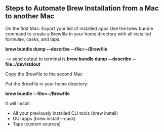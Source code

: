 Steps to Automate Brew Installation from a Mac to another Mac
---

On the first Mac: Export your list of installed apps
Use the brew bundle command to create a Brewfile in your home directory with all installed formulae, casks, and taps.

**brew bundle dump --describe --file=~/Brewfile**

--> send output to terminal is **brew bundle dump --describe --file=/dev/stdout**

Copy the Brewfile to the second Mac


Put the Brewfile in your home directory:

**brew bundle --file=~/Brewfile**

It will install:

* All your previously installed CLI tools (brew install)
* GUI apps (brew install --cask)
* Taps (custom sources)
